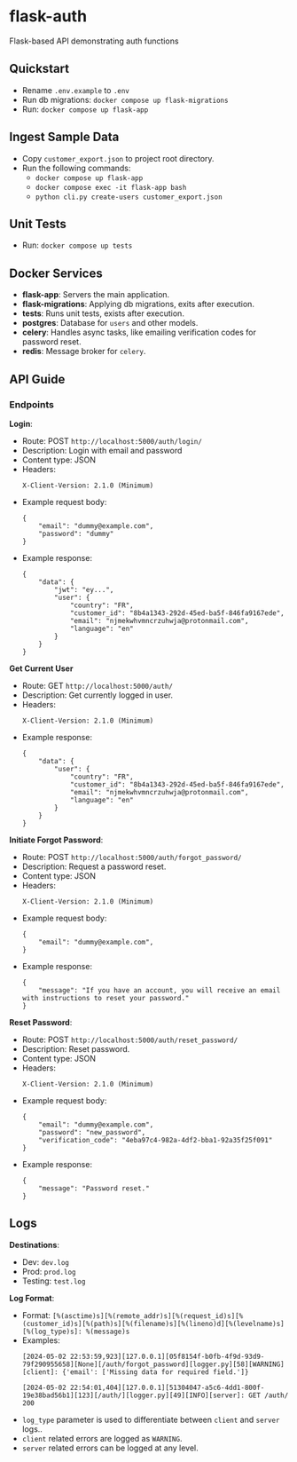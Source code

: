 # flask-auth
Flask-based API demonstrating auth functions


## Quickstart
- Rename `.env.example` to `.env`
- Run db migrations: `docker compose up flask-migrations`
- Run: `docker compose up flask-app`

## Ingest Sample Data
- Copy `customer_export.json` to project root directory.
- Run the following commands:
    - `docker compose up flask-app`
    - `docker compose exec -it flask-app bash`
    - `python cli.py create-users customer_export.json`

## Unit Tests
- Run: `docker compose up tests`


## Docker Services
- **flask-app**: Servers the main application.
- **flask-migrations**: Applying db migrations, exits after execution.
- **tests**: Runs unit tests, exists after execution.
- **postgres**: Database for `users` and other models.
- **celery**: Handles async tasks, like emailing verification codes for password reset.
- **redis**: Message broker for `celery`.



## API Guide
### Endpoints
**Login**:
 * Route: POST `http://localhost:5000/auth/login/`
 * Description: Login with email and password
 * Content type: JSON
 * Headers:
    ```
    X-Client-Version: 2.1.0 (Minimum)
    ```
 * Example request body:
    ```
    {
        "email": "dummy@example.com",
        "password": "dummy"
    }
    ```
 * Example response:
    ```
    {
        "data": {
            "jwt": "ey...",
            "user": {
                "country": "FR",
                "customer_id": "8b4a1343-292d-45ed-ba5f-846fa9167ede",
                "email": "njmekwhvmncrzuhwja@protonmail.com",
                "language": "en"
            }
        }
    }
    ```
**Get Current User**
 * Route: GET `http://localhost:5000/auth/`
 * Description: Get currently logged in user.
 * Headers:
    ```
    X-Client-Version: 2.1.0 (Minimum)
    ```
 * Example response:
    ```
    {
        "data": {
            "user": {
                "country": "FR",
                "customer_id": "8b4a1343-292d-45ed-ba5f-846fa9167ede",
                "email": "njmekwhvmncrzuhwja@protonmail.com",
                "language": "en"
            }
        }
    }
    ```
**Initiate Forgot Password**:
 * Route: POST `http://localhost:5000/auth/forgot_password/`
 * Description: Request a password reset.
 * Content type: JSON
 * Headers:
    ```
    X-Client-Version: 2.1.0 (Minimum)
    ```
 * Example request body:
    ```
    {
        "email": "dummy@example.com",
    }
    ```
 * Example response:
    ```
    {
        "message": "If you have an account, you will receive an email with instructions to reset your password."
    }
    ```

**Reset Password**:
 * Route: POST `http://localhost:5000/auth/reset_password/`
 * Description: Reset password.
 * Content type: JSON
 * Headers:
    ```
    X-Client-Version: 2.1.0 (Minimum)
    ```
 * Example request body:
    ```
    {
        "email": "dummy@example.com",
        "password": "new_password",
        "verification_code": "4eba97c4-982a-4df2-bba1-92a35f25f091"
    }
    ```
 * Example response:
    ```
    {
        "message": "Password reset."
    }
    ```


## Logs
**Destinations**:
- Dev: `dev.log`
- Prod: `prod.log`
- Testing: `test.log`

**Log Format**:
- Format: `[%(asctime)s][%(remote_addr)s][%(request_id)s][%(customer_id)s][%(path)s][%(filename)s][%(lineno)d][%(levelname)s][%(log_type)s]: %(message)s`
- Examples:
    ```
    [2024-05-02 22:53:59,923][127.0.0.1][05f8154f-b0fb-4f9d-93d9-79f290955658][None][/auth/forgot_password][logger.py][58][WARNING][client]: {'email': ['Missing data for required field.']}
    ```
    ```
    [2024-05-02 22:54:01,404][127.0.0.1][51304047-a5c6-4dd1-800f-19e38bad56b1][123][/auth/][logger.py][49][INFO][server]: GET /auth/ 200
    ```
- `log_type` parameter is used to differentiate between `client` and `server` logs..
- `client` related errors are logged as `WARNING`.
- `server` related errors can be logged at any level.